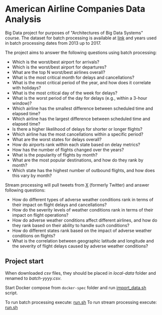 # American Airline Companies Data Analysis
Big Data project for purposes of "Architectures of Big Data Systems" course. 
The dataset for batch processing is available at [link](https://www.kaggle.com/yuanyuwendymu/airline-delay-and-cancellation-data-2009-2018) and years used in batch processing dates from 2013 up to 2017. 

The project aims to answer the following questions using batch processing:
- Which is the worst/best airport for arrivals?
- Which is the worst/best airport for departures?
- What are the top N worst/best airlines overall?
- What is the most critical month for delays and cancellations?
- What is the most critical period of the year, and how does it correlate with holidays?
- What is the most critical day of the week for delays?
- What is the worst period of the day for delays (e.g., within a 3-hour window)?
- Which airline has the smallest difference between scheduled time and elapsed time?
- Which airline has the largest difference between scheduled time and elapsed time?
- Is there a higher likelihood of delays for shorter or longer flights?
- Which airline has the most cancellations within a specific period?
- What are the worst states for delays overall?
- How do airports rank within each state based on delay metrics?
- How has the number of flights changed over the years?
- What is the popularity of flights by month?
- What are the most popular destinations, and how do they rank by month?
- Which state has the highest number of outbound flights, and how does this vary by month?

Stream processing will pull tweets from [X](x.com) (formerly Twitter) and answer following questions:
- How do different types of adverse weather conditions rank in terms of their impact on flight delays and cancellations?
- How do the severity levels of weather conditions rank in terms of their impact on flight operations?
- How do adverse weather conditions affect different airlines, and how do they rank based on their ability to handle such conditions?
- How do different states rank based on the impact of adverse weather conditions on flights?
- What is the correlation between geographic latitude and longitude and the severity of flight delays caused by adverse weather conditions?

## Project start
When downloaded _csv_ files, they should be placed in _local-data_ folder and renamed to _batch-yyyy.csv_.

Start Docker compose from `docker-spec` folder and run [import_data.sh](import-data/import_data.sh) script.

To run batch processing execute: [run.sh](spark/batch/run.sh)
To run stream processing execute: [run.sh](spark/real-time/run.sh)

